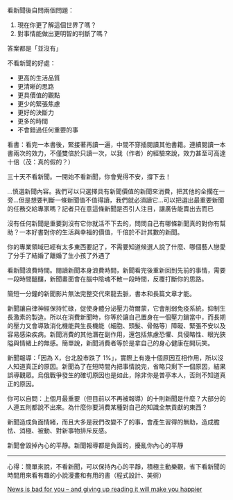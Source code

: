 看新聞後自問兩個問題：

1. 現在你更了解這個世界了嗎？
1. 對事情能做出更明智的判斷了嗎？

答案都是「並沒有」

不看新聞的好處：

* 更高的生活品質
* 更清晰的思路
* 更具價值的觀點
* 更少的緊張焦慮
* 更好的決斷力
* 更多的時間
* 不會錯過任何重要的事

看書：看完一本書後，緊接著再讀一遍，中間不穿插閱讀其他書籍。連續閱讀一本書兩次的效力，不僅雙倍於只讀一次，以我（作者）的經驗來說，效力甚至可高達十倍（茂：真的假的？）

三十天不看新聞。一開始不看新聞，你會覺得不安，撐下去！

...慎選新聞內容。我們可以只選擇具有新聞價值的新聞來消費，把其他的全擱在一旁...但是想要判斷一條新聞值不值得讀，我們就必須讀它...可以把選出最重要新聞的任務交給專家嗎？記者只在意這條新聞是否引人注目，讓廣告能賣出去而已

沒有任何新聞是重要到沒有它你就活不下去的，問問自己有哪條新聞真的對你有幫助？一本好書對你的生活與幸福的價值，千倍於不計其數的新聞。

你的專業領域已經有太多東西要記了，不需要知道候選人說了什麼、哪個藝人戀愛了分手了結婚了離婚了生小孩了外遇了

看新聞浪費時間。閱讀新聞本身浪費時間，新聞看完後重新回到先前的事情，需要一段時間醞釀，新聞畫面會在腦中陰魂不散一段時間，反覆打斷你的思路。

簡短一分鐘的新聞影片無法完整交代來龍去脈，書本和長篇文章才能。

新聞讓自律神經保持忙碌，促使身體分泌壓力荷爾蒙，它會削弱免疫系統，抑制生長激素的製造。所以在消費新聞時，你等於讓自己置身在一個壓力鍋當中，而長期的壓力又會導致消化機能與生長機能（細胞、頭髮、骨骼等）障礙、緊張不安以及容易感染疾病。新聞消費的其他潛在副作用，還包括焦慮恐懼、具侵略性、眼光狹隘與情緒上的無感。簡單說，新聞消費者等於是拿自己的身心健康在開玩笑。

新聞報導：「因為 X，台北股市跌了 1%」，實際上有幾十個原因互相作用，所以沒人知道真正的原因。新聞為了在短時間內把事情說完，省略只剩下一個原因，結果誤導觀眾。烏俄戰爭發生的確切原因也是如此，除非你是普亭本人，否則不知道真正的原因。

你可以自問：上個月最重要（但目前以不再被報導）的十則新聞是什麼？大部分的人連五則都說不出來。為什麼你要消費某種對自己的知識全無貢獻的東西？

新聞造成負面情緒，而且大多是我們改變不了的事，會產生習得的無助，造成膽怯、消極、被動、對新事物排斥反感。

新聞會毀掉內心的平靜。新聞報導都是負面的，擾亂你內心的平靜

---

心得：簡單來說，不看新聞，可以保持內心的平靜，積極主動樂觀，省下看新聞的時間用來看有趣的小說漫畫和有用的書（程式設計、美術）

[News is bad for you – and giving up reading it will make you happier](https://www.theguardian.com/media/2013/apr/12/news-is-bad-rolf-dobelli)
